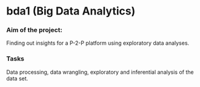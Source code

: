 # bda1 (Big Data Analytics)

### Aim of the project:
Finding out insights for a P-2-P platform using exploratory data analyses.

### Tasks
Data processing, data wrangling, exploratory and inferential analysis of the data set.
